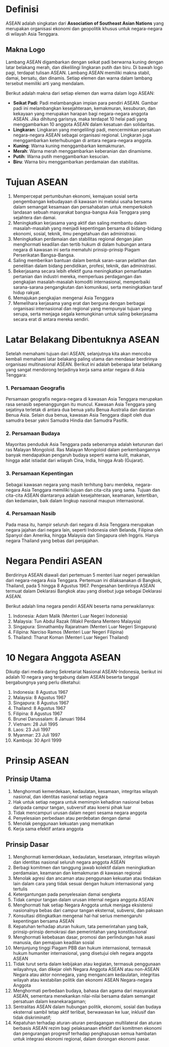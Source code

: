 # Definisi
ASEAN adalah singkatan dari __Association of Southeast Asian Nations__ yang merupakan organisasi ekonomi dan geopolitik khusus untuk negara-negara di wilayah Asia Tenggara.
## Makna Logo
Lambang ASEAN digambarkan dengan seikat padi berwarna kuning dengan latar belakang merah, dan dikelilingi lingkaran putih dan biru. Di bawah logo pagi, terdapat tulisan ASEAN. Lambang ASEAN memiliki makna stabil, damai, bersatu, dan dinamis. Setiap elemen dan warna dalam lambang tersebut memiliki arti yang mendalam.

Berikut adalah makna dari setiap elemen dan warna dalam logo ASEAN:

- **Seikat Padi**: Padi melambangkan impian para pendiri ASEAN. Gambar padi ini melambangkan kesejahteraan, kemakmuran, kesuburan, dan kekayaan yang merupakan harapan bagi negara-negara anggota ASEAN. Jika dihitung garisnya, maka terdapat 10 helai padi yang menggambarkan 10 anggota ASEAN dalam kesatuan dan solidaritas.
- **Lingkaran**: Lingkaran yang mengelilingi padi, mencerminkan persatuan negara-negara ASEAN sebagai organisasi regional. Lingkaran juga menggambarkan keterhubungan di antara negara-negara anggota.
- **Kuning**: Warna kuning menggambarkan kemakmuran.
- **Merah**: Warna merah menggambarkan keberanian dan dinamisme.
- **Putih**: Warna putih menggambarkan kesucian.
- **Biru**: Warna biru menggambarkan perdamaian dan stabilitas.
# Tujuan ASEAN
1. Mempercepat pertumbuhan ekonomi, kemajuan sosial serta pengembangan kebudayaan di kawasan ini melalui usaha bersama dalam semangat kesamaan dan persahabatan untuk memperkokoh landasan sebuah masyarakat bangsa-bangsa Asia Tenggara yang sejahtera dan damai.  
2. Meningkatkan kerjasama yang aktif dan saling membantu dalam masalah-masalah yang menjadi kepentingan bersama di bidang-bidang ekonomi, sosial, teknik, ilmu pengetahuan dan administrasi.  
3. Meningkatkan perdamaian dan stabilitas regional dengan jalan menghormati keadilan dan tertib hukum di dalam hubungan antara negara di kawasan ini serta mematuhi prinsip-prinsip Piagam Perserikatan Bangsa-Bangsa.  
4. Saling memberikan bantuan dalam bentuk saran-saran pelatihan dan penelitian dalam bidang pendidikan, profesi, teknik, dan administrasi.  
5. Bekerjasama secara lebih efektif guna meningkatkan pemanfaatan pertanian dan industri mereka, memperluas perdagangan dan pengkajian masalah-masalah komoditi internasional, memperbaiki sarana-sarana pengangkutan dan komunikasi, serta meningkatkan taraf hidup rakyat.  
6. Memajukan pengkajian mengenai Asia Tenggara  
7. Memelihara kerjasama yang erat dan berguna dengan berbagai organisasi internasional dan regional yang mempunyai tujuan yang serupa, serta menjaga segala kemungkinan untuk saling bekerjasama secara erat di antara mereka sendiri.
# Latar Belakang Dibentuknya ASEAN
Setelah memahami tujuan dari ASEAN, selanjutnya kita akan mencoba kembali memahami latar belakang paling utama dan mendasar berdirinya organisasi multinasional ASEAN. Berikut ini adalah beberapa latar belakang yang sangat mendorong terjadinya kerja sama antar negara di Asia Tenggara:

### 1. Persamaan Geografis

Persamaan geografis negara-negara di kawasan Asia Tenggara merupakan rasa senasib sepenanggungan itu muncul. Kawasan Asia Tenggara yang sejatinya terletak di antara dua benua yaitu Benua Australia dan daratan Benua Asia. Selain dua benua, kawasan Asia Tenggara diapit oleh dua samudra besar yakni Samudra Hindia dan Samudra Pasifik.

### 2. Persamaan Budaya

Mayoritas penduduk Asia Tenggara pada sebenarnya adalah keturunan dari ras Malayan Mongoloid. Ras Malayan Mongoloid dalam perkembangannya banyak mendapatkan pengaruh budaya seperti warna kulit, makanan, hingga adat istiadat dari wilayah Cina, India, hingga Arab (Gujarat).
### 3. Persamaan Kepentingan

Sebagai kawasan negara yang masih terhitung baru merdeka, negara-negara Asia Tenggara memiliki tujuan dan cita-cita yang sama. Tujuan dan cita-cita ASEAN diantaranya adalah kesejahteraan, keamanan, ketertiban, dan kedamaian, baik dalam lingkup nasional maupun internasional.

### 4. Persamaan Nasib

Pada masa itu, hampir seluruh dari negara di Asia Tenggara merupakan negara jajahan dari negara lain, seperti Indonesia oleh Belanda, Filipina oleh Spanyol dan Amerika, hingga Malaysia dan Singapura oleh Inggris. Hanya negara Thailand yang bebas dari penjajahan.
# Negara Pendiri ASEAN
Berdirinya ASEAN diawali dari pertemuan 5 menteri luar negeri perwakilan dari negara-negara Asia Tenggara. Pertemuan ini dilaksanakan di Bangkok, Thailand, pada 5 hingga 8 Agustus 1967. Pengesahan berdirinya ASEAN termuat dalam Deklarasi Bangkok atau yang disebut juga sebagai Deklarasi ASEAN.

Berikut adalah lima negara pendiri ASEAN beserta nama perwakilannya:

1. Indonesia: Adam Malik (Menteri Luar Negeri Indonesia)
2. Malaysia: Tun Abdul Razak (Wakil Perdana Mentero Malaysia)
3. Singapura: Sinnathamby Rajaratnam (Menteri Luar Negeri Singapura)
4. Filipina: Narciso Ramos (Menteri Luar Negeri Filipina)
5. Thailand: Thanat Koman (Menteri Luar Negeri Thailand)
# 10 Negara Anggota ASEAN
Dikutip dari media daring Sekretariat Nasional ASEAN-Indonesia, berikut ini adalah 10 negara yang tergabung dalam ASEAN beserta tanggal bergabungnya yang perlu diketahui:  
1. Indonesia: 8 Agustus 1967  
2. Malaysia: 8 Agustus 1967  
3. Singapura: 8 Agustus 1967  
4. Thailand: 8 Agustus 1967  
5. Filipina: 8 Agustus 1967  
6. Brunei Darussalam: 8 Januari 1984  
7. Vietnam: 28 Juli 1995  
8. Laos: 23 Juli 1997  
9. Myanmar: 23 Juli 1997  
10. Kamboja: 30 April 1999
# Prinsip ASEAN
## Prinsip Utama
1. Menghormati kemerdekaan, kedaulatan, kesamaan, integritas wilayah nasional, dan identitas nasional setiap negara  
2. Hak untuk setiap negara untuk memimpin kehadiran nasional bebas daripada campur tangan, subversif atau koersi pihak luar  
3. Tidak mencampuri urusan dalam negeri sesama negara anggota
4. Penyelesaian perbedaan atau perdebatan dengan damai
5. Menolak penggunaan kekuatan yang mematikan
6. Kerja sama efektif antara anggota
  
## Prinsip Dasar
1. Menghormati kemerdekaan, kedaulatan, kesetaraan, integritas wilayah dan identitas nasional seluruh negara anggota ASEAN
2.  Berbagi komitmen dan tanggung jawab kolektif dalam meningkatkan perdamaian, keamanan dan kemakmuran di kawasan regional
3. Menolak agresi dan ancaman atau penggunaan kekuatan atau tindakan lain dalam cara yang tidak sesuai dengan hukum internasional yang tertulis
4. Ketergantungan pada penyelesaian damai sengketa
5. Tidak campur tangan dalam urusan internal negara anggota ASEAN
6. Menghormati hak setiap Negara Anggota untuk menjaga eksistensi nasionalnya bebas dari campur tangan eksternal, subversi, dan paksaan
7. Konsultasi ditingkatkan mengenai hal-hal serius memengaruhi kepentingan bersama ASEAN
8. Kepatuhan terhadap aturan hukum, tata pemerintahan yang baik, prinsip-prinsip demokrasi dan pemerintahan yang konstitusional
9. Menghormati kebebasan dasar, promosi dan perlindungan hak asasi manusia, dan pemajuan keadilan sosial
10. Menjunjung tinggi Piagam PBB dan hukum internasional, termasuk hukum humaniter internasional, yang disetujui oleh negara anggota ASEAN
11. Tidak turut serta dalam kebijakan atau kegiatan, termasuk penggunaan wilayahnya, dan dikejar oleh Negara Anggota ASEAN atau non-ASEAN Negara atau aktor nonnegara, yang mengancam kedaulatan, integritas wilayah atau kestabilan politik dan ekonomi ASEAN Negara-negara Anggota
12. Menghormati perbedaan budaya, bahasa dan agama dari masyarakat ASEAN, sementara menekankan nilai-nilai bersama dalam semangat persatuan dalam keanekaragaman;
13. Sentralitas ASEAN dalam hubungan politik, ekonomi, sosial dan budaya eksternal sambil tetap aktif terlibat, berwawasan ke luar, inklusif dan tidak diskriminatif;
14. Kepatuhan terhadap aturan-aturan perdagangan multilateral dan aturan berbasis ASEAN rezim bagi pelaksanaan efektif dari komitmen ekonomi dan pengurangan progresif terhadap penghapusan semua hambatan untuk integrasi ekonomi regional, dalam dorongan ekonomi pasar.